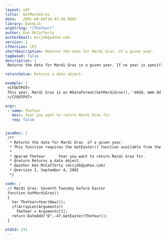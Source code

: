 ```yaml
---
layout: udf
title:  GetMardiGras
date:   2001-09-04T16:43:48.000Z
library: DateLib
argString: "[TheYear]"
author: Ken McCafferty
authorEmail: mccjdk@yahoo.com
version: 1
cfVersion: CF5
shortDescription: Returns the date for Mardi Gras  of a given year.
tagBased: false
description: |
 Returns the date for Mardi Gras in a given year. If no year is specified, defaults to current year.

returnValue: Returns a date object.

example: |
 <CFOUTPUT>
 This year, Mardi Gras is on #DateFormat(GetMardiGras(), 'dddd, mmm dd')#.
 </CFOUTPUT>

args:
 - name: TheYear
   desc: Year you want to return Mardi Gras for.
   req: false


javaDoc: |
 /**
  * Returns the date for Mardi Gras  of a given year.
  * This function requires the GetEaster() function available from the DateLib library.
  * 
  * @param TheYear      Year you want to return Mardi Gras for. 
  * @return Returns a date object. 
  * @author Ken McCafferty (mccjdk@yahoo.com) 
  * @version 1, September 4, 2001 
  */

code: |
 // Mardi Gras: Seventh Tuesday before Easter
 function GetMardiGras() 
 {
   Var TheYear=Year(Now());
   if(ArrayLen(Arguments)) 
     TheYear = Arguments[1];
   return DateAdd("D",-47,GetEaster(TheYear));
 }

oldId: 231
---
```



